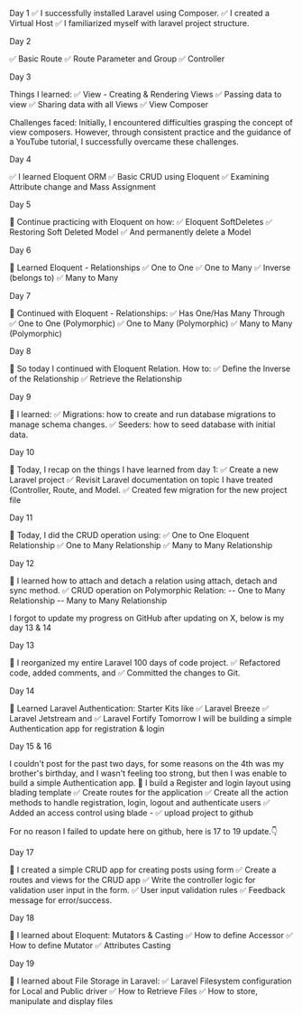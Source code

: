 Day 1
 ✅ I successfully installed Laravel using Composer.
 ✅ I created a Virtual Host
 ✅ I familiarized myself with laravel project structure.

Day 2

✅ Basic Route 
✅ Route Parameter and Group 
✅ Controller

Day 3

Things I learned:
✅ View - Creating & Rendering Views
✅ Passing data to view
✅ Sharing data with all Views
✅ View Composer

Challenges faced:
Initially, I encountered difficulties grasping the concept of view composers. However, through consistent practice and the guidance of a YouTube tutorial, I successfully overcame these challenges.

Day 4

✅ I learned Eloquent ORM
✅ Basic CRUD using Eloquent 
✅ Examining Attribute change and Mass Assignment

Day 5

🚀 Continue practicing with Eloquent on how:
✅ Eloquent SoftDeletes
✅ Restoring Soft Deleted Model
✅ And permanently delete a Model


Day 6

🚀 Learned Eloquent - Relationships
✅ One to One
✅ One to Many
✅ Inverse (belongs to)
✅ Many to Many


Day 7

🚀 Continued with Eloquent - Relationships:
✅ Has One/Has Many Through
✅ One to One (Polymorphic) 
✅ One to Many (Polymorphic)
✅ Many to Many (Polymorphic)


Day 8

🚀 So today I continued with Eloquent Relation.
How to:
✅ Define the Inverse of the Relationship
✅ Retrieve the Relationship


Day 9

🚀 I learned:
✅ Migrations: how to create and run database migrations to manage schema changes.
✅ Seeders: how to seed database with initial data.


Day 10

🚀 Today, I recap on the things I have learned from day 1:
✅ Create a new Laravel project
✅ Revisit  Laravel documentation on topic I have treated (Controller, Route, and Model. 
✅ Created few migration for the new project file


Day 11

🚀 Today, I did the CRUD operation using:
✅ One to One Eloquent Relationship
✅ One to Many Relationship
✅ Many to Many Relationship 


Day 12

🚀 I learned how to attach and detach a relation using attach, detach and sync method.
✅ CRUD operation on Polymorphic Relation:
-- One to Many Relationship
-- Many to Many Relationship


I forgot to update my progress on GitHub after updating on X,
below is my day 13 & 14


Day 13

🚀 I reorganized my entire Laravel 100 days of code project.
✅ Refactored code, added comments, and 
✅ Committed the changes to Git.


Day 14

🚀 Learned Laravel Authentication: Starter Kits like
✅ Laravel Breeze
✅ Laravel Jetstream and 
✅ Laravel Fortify
Tomorrow I will be building a simple Authentication app for registration & login


Day 15 & 16 

I couldn't post for the past two days, for some reasons on the 4th was my brother's birthday, and I wasn't feeling too strong, but then I was enable to build a simple Authentication app.
🚀 I build a Register and login layout using blading template
✅ Create routes for the application 
✅ Create all the action methods to handle registration, login, logout and authenticate users
✅ Added an access control using blade - 
✅ upload project to github


For no reason I failed to update here on github, here is 17 to 19 update.👇

Day 17

🚀 I created a simple CRUD app for creating posts using form
✅ Create a routes and views for the CRUD app 
✅ Write the controller logic for validation user input in the form.
✅ User input validation rules
✅ Feedback message for error/success.


Day 18

🚀 I learned about Eloquent: Mutators & Casting 
✅ How to define Accessor
✅ How to define Mutator
✅ Attributes Casting


Day 19

🚀 I learned about File Storage in Laravel:
✅ Laravel Filesystem configuration for Local and Public driver
✅ How to Retrieve Files
✅ How to store, manipulate and display files


